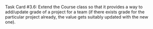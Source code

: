 Task Card #3.6: Extend the Course class so that it provides a way to add/update grade of a project for a team (if there exists grade for the particular project already, the value gets suitably updated with the new one).